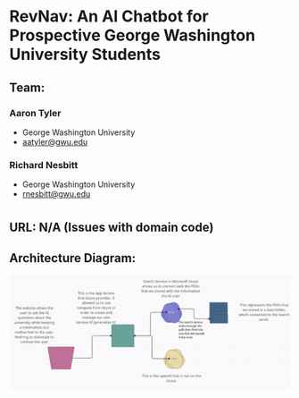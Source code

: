 # RevNav: An AI Chatbot for Prospective George Washington University Students
## Team:
### Aaron Tyler
- George Washington University
- aatyler@gwu.edu
### Richard Nesbitt
- George Washington University
- rnesbitt@gwu.edu
# 
## URL: N/A (Issues with domain code)
## Architecture Diagram:
![Architecture Diagram](Image.png)